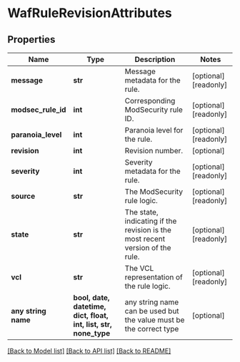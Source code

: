 # WafRuleRevisionAttributes


## Properties
Name | Type | Description | Notes
------------ | ------------- | ------------- | -------------
**message** | **str** | Message metadata for the rule. | [optional] [readonly] 
**modsec_rule_id** | **int** | Corresponding ModSecurity rule ID. | [optional] [readonly] 
**paranoia_level** | **int** | Paranoia level for the rule. | [optional] [readonly] 
**revision** | **int** | Revision number. | [optional] 
**severity** | **int** | Severity metadata for the rule. | [optional] [readonly] 
**source** | **str** | The ModSecurity rule logic. | [optional] [readonly] 
**state** | **str** | The state, indicating if the revision is the most recent version of the rule. | [optional] [readonly] 
**vcl** | **str** | The VCL representation of the rule logic. | [optional] [readonly] 
**any string name** | **bool, date, datetime, dict, float, int, list, str, none_type** | any string name can be used but the value must be the correct type | [optional]

[[Back to Model list]](../README.md#documentation-for-models) [[Back to API list]](../README.md#documentation-for-api-endpoints) [[Back to README]](../README.md)


